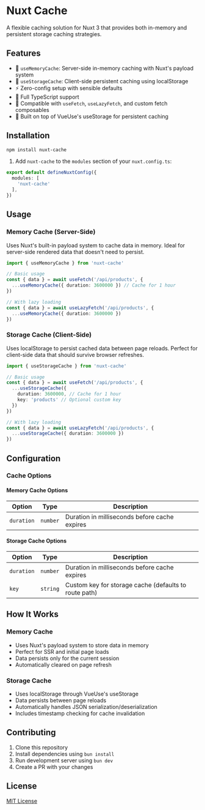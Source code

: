 # Nuxt Cache


A flexible caching solution for Nuxt 3 that provides both in-memory and persistent storage caching strategies.

## Features

- 🧠 `useMemoryCache`: Server-side in-memory caching with Nuxt's payload system
- 💾 `useStorageCache`: Client-side persistent caching using localStorage
- ⚡️ Zero-config setup with sensible defaults
- 🎯 Full TypeScript support
- 🔄 Compatible with `useFetch`, `useLazyFetch`, and custom fetch composables
- 💪 Built on top of VueUse's useStorage for persistent caching

## Installation

```bash
npm install nuxt-cache
```

1. Add  `nuxt-cache` to the `modules` section of your `nuxt.config.ts`:

```ts
export default defineNuxtConfig({
  modules: [
    'nuxt-cache'
  ],
})
```

## Usage

### Memory Cache (Server-Side)

Uses Nuxt's built-in payload system to cache data in memory. Ideal for server-side rendered data that doesn't need to persist.

```ts
import { useMemoryCache } from 'nuxt-cache'

// Basic usage
const { data } = await useFetch('/api/products', {
  ...useMemoryCache({ duration: 3600000 }) // Cache for 1 hour
})

// With lazy loading
const { data } = await useLazyFetch('/api/products', {
  ...useMemoryCache({ duration: 3600000 })
})
```

### Storage Cache (Client-Side)

Uses localStorage to persist cached data between page reloads. Perfect for client-side data that should survive browser refreshes.

```ts
import { useStorageCache } from 'nuxt-cache'

// Basic usage
const { data } = await useFetch('/api/products', {
  ...useStorageCache({ 
    duration: 3600000, // Cache for 1 hour
    key: 'products' // Optional custom key
  })
})

// With lazy loading
const { data } = await useLazyFetch('/api/products', {
  ...useStorageCache({ duration: 3600000 })
})
```

## Configuration

### Cache Options

#### Memory Cache Options

| Option | Type | Description |
|---|---|---|
| `duration` | `number` | Duration in milliseconds before cache expires |

#### Storage Cache Options

| Option | Type | Description |
|---|---|---|
| `duration` | `number` | Duration in milliseconds before cache expires |
| `key` | `string` | Custom key for storage cache (defaults to route path) |

## How It Works

### Memory Cache
- Uses Nuxt's payload system to store data in memory
- Perfect for SSR and initial page loads
- Data persists only for the current session
- Automatically cleared on page refresh

### Storage Cache
- Uses localStorage through VueUse's useStorage
- Data persists between page reloads
- Automatically handles JSON serialization/deserialization
- Includes timestamp checking for cache invalidation

## Contributing

1. Clone this repository
2. Install dependencies using `bun install`
3. Run development server using `bun dev`
4. Create a PR with your changes

## License

[MIT License](./LICENSE)
